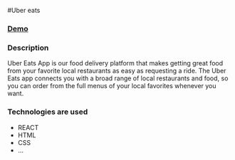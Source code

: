 #Uber eats

### [Demo](http://uber-eats-annasakivska.surge.sh/)

### Description
Uber Eats App is our food delivery platform that makes getting great food from your favorite local restaurants as easy as requesting a ride. The Uber Eats app connects you with a broad range of local restaurants and food, so you can order from the full menus of your local favorites whenever you want.

### Technologies are used
 - REACT
 - HTML
 - CSS
 - ...